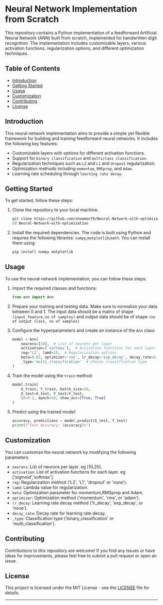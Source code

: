
# Neural Network Implementation from Scratch

This repository contains a Python implementation of a feedforward Artificial Neural Network (ANN) built from scratch,   implemented for handwritten digit recognition. The implementation includes customizable layers, various activation functions, regularization options, and different optimization techniques.

## Table of Contents

- [Introduction](#introduction)
- [Getting Started](#getting-started)
- [Usage](#usage)
- [Customization](#customization)
- [Contributing](#contributing)
- [License](#license)

## Introduction

This neural network implementation aims to provide a simple yet flexible framework for building and training feedforward neural networks. It includes the following key features:

- Customizable layers with options for different activation functions.
- Support for `binary classification` and `multiclass classification`.
- Regularization techniques such as `L2` and `L1` and `dropout` regularization.
- Optimization methods including `momentum`, `RMSprop`, and `Adam`.
- Learning rate scheduling through `learning rate decay`.

## Getting Started

To get started, follow these steps:

1. Clone the repository to your local machine:

   ```bash
   git clone https://github.com/showmen78/Neural-Network-with-optimization.git
   cd Neural-Network-with-optimization
   ```

2. Install the required dependencies. The code is built using Python and requires the following libraries: `numpy`,`matplotlib`,`math`. You can install them using:

   ```bash
   pip install numpy matplotlib
   ```

## Usage

To use the neural network implementation, you can follow these steps:

1. Import the required classes and functions:

   ```python
   from ann import Ann
   ```

2. Prepare your training and testing data. Make sure to normalize your data between 0 and 1. The input data should be a matrix of shape `(input_feature,no of samples)` and output data should be of shape `(no of output class, no of samples)`

3. Configure the hyperparameters and create an instance of the `Ann` class:

   ```python
   model = Ann(
       neurons=[10],  # List of neurons per layer
       activation=['softmax'],  # Activation functions for each layer
       reg='L2', lamd=10,  # Regularization options
       beta=0.85, optimizer='rms', lr_decay='exp_decay', decay_rate=0.2,
       _type='multi_classification'  # Choose classification type
   )
   ```

4. Train the model using the `train` method:

   ```python
   model.train(
       X_train, Y_train, batch_size=50,
       X_test=X_test, Y_test=Y_test,
       lr=0.2, epoch=50, show_acc=[True, True]
   )
   ```

5. Predict using the trained model:

   ```python
   accuracy, predictions = model.predict(X_test, Y_test)
   print(f"Test Accuracy: {accuracy}%")
   ```

## Customization

You can customize the neural network by modifying the following parameters:

- `neurons`: List of neurons per layer. eg [10,20].
- `activation`: List of activation functions for each layer. eg ['sigmoid','softmax'].
- `reg`: Regularization method ('L2', 'L1', 'dropout' or 'none').
- `lamd`: Lambda value for regularization.
- `beta`: Optimization parameter for momentum,RMSprop and Adam.
- `optimizer`: Optimization method ('momentum', 'rms', or 'adam').
- `lr_decay`: Learning rate decay method ('lr_decay', 'exp_decay', or 'none').
- `decay_rate`: Decay rate for learning rate decay.
- `_type`: Classification type ('binary_classification' or 'multi_classification').

## Contributing

Contributions to this repository are welcome! If you find any issues or have ideas for improvements, please feel free to submit a pull request or open an issue.

## License

This project is licensed under the MIT License - see the [LICENSE](LICENSE) file for details.

---

